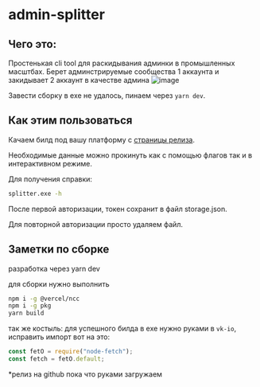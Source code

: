 # admin-splitter

## Чего это:

Простенькая cli tool для раскидывания админки в промышленных масштбах. Берет
админстрируемые сообщества 1 аккаунта и закидывает 2 аккаунт в качестве админа
![image](https://user-images.githubusercontent.com/13865992/199230811-19c0cdaf-ef1b-4e3e-a3f6-05cd8a522c8e.png)

Завести сборку в exe не удалось, пинаем через `yarn dev`.

## Как этим пользоваться

Качаем билд под вашу платформу с
[страницы релиза](https://github.com/shamanov-d/admin-splitter/releases).

Необходимые данные можно прокинуть как с помощью флагов так и в интерактивном
режиме.

Для получения справки:

```sh
splitter.exe -h
```

После первой авторизации, токен сохранит в файл storage.json.

Для повторной авторизации просто удаляем файл.

## Заметки по сборке

разработка через yarn dev

для сборки нужно выполнить

```sh
npm i -g @vercel/ncc
npm i -g pkg
yarn build
```

так же костыль: для успешного билда в exe нужно руками в `vk-io`, исправить
импорт вот на это:

```js
const fetO = require("node-fetch");
const fetch = fetO.default;
```

\*релиз на github пока что руками загружаем
